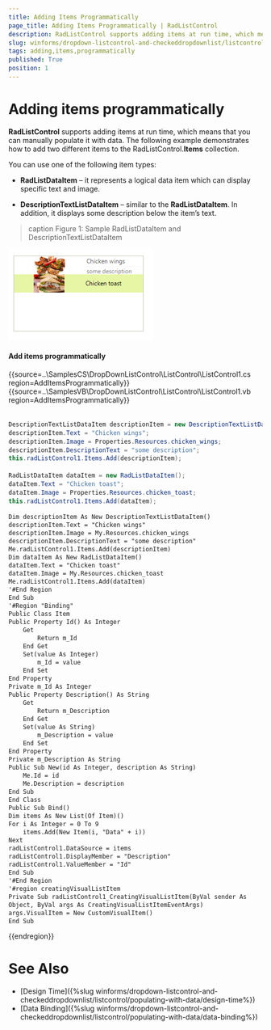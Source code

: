 ```yaml
---
title: Adding Items Programmatically
page_title: Adding Items Programmatically | RadListControl
description: RadListControl supports adding items at run time, which means that you can manually populate it with data.
slug: winforms/dropdown-listcontrol-and-checkeddropdownlist/listcontrol/populating-with-data/adding-items-programmatically
tags: adding,items,programmatically
published: True
position: 1
---
```


# Adding items programmatically

__RadListControl__ supports adding items at run time, which means that you can manually populate it with data. The following example demonstrates how to add two different items to the RadListControl.__Items__  collection. 

You can use one of the following item types: 

* __RadListDataItem__ – it represents a logical data item which can display specific text and image.             
              

* __DescriptionTextListDataItem__ – similar to the __RadListDataItem__. In addition, it displays some description below the item’s text.


>caption Figure 1: Sample RadListDataItem and DescriptionTextListDataItem

![dropdown-and-listcontrol-listcontrol-populating-with-data-adding-items-programmatically 001](images/dropdown-and-listcontrol-listcontrol-populating-with-data-adding-items-programmatically001.png)

#### Add items programmatically 

{{source=..\SamplesCS\DropDownListControl\ListControl\ListControl1.cs region=AddItemsProgrammatically}} 
{{source=..\SamplesVB\DropDownListControl\ListControl\ListControl1.vb region=AddItemsProgrammatically}} 

````C#
            
DescriptionTextListDataItem descriptionItem = new DescriptionTextListDataItem();
descriptionItem.Text = "Chicken wings";
descriptionItem.Image = Properties.Resources.chicken_wings;
descriptionItem.DescriptionText = "some description";
this.radListControl1.Items.Add(descriptionItem);
            
RadListDataItem dataItem = new RadListDataItem();
dataItem.Text = "Chicken toast";
dataItem.Image = Properties.Resources.chicken_toast;
this.radListControl1.Items.Add(dataItem);

````
````VB.NET
Dim descriptionItem As New DescriptionTextListDataItem()
descriptionItem.Text = "Chicken wings"
descriptionItem.Image = My.Resources.chicken_wings
descriptionItem.DescriptionText = "some description"
Me.radListControl1.Items.Add(descriptionItem)
Dim dataItem As New RadListDataItem()
dataItem.Text = "Chicken toast"
dataItem.Image = My.Resources.chicken_toast
Me.radListControl1.Items.Add(dataItem)
'#End Region
End Sub
'#Region "Binding"
Public Class Item
Public Property Id() As Integer
    Get
        Return m_Id
    End Get
    Set(value As Integer)
        m_Id = value
    End Set
End Property
Private m_Id As Integer
Public Property Description() As String
    Get
        Return m_Description
    End Get
    Set(value As String)
        m_Description = value
    End Set
End Property
Private m_Description As String
Public Sub New(id As Integer, description As String)
    Me.Id = id
    Me.Description = description
End Sub
End Class
Public Sub Bind()
Dim items As New List(Of Item)()
For i As Integer = 0 To 9
    items.Add(New Item(i, "Data" + i))
Next
radListControl1.DataSource = items
radListControl1.DisplayMember = "Description"
radListControl1.ValueMember = "Id"
End Sub
'#End Region
'#region creatingVisualListItem
Private Sub radListControl1_CreatingVisualListItem(ByVal sender As Object, ByVal args As CreatingVisualListItemEventArgs)
args.VisualItem = New CustomVisualItem()
End Sub

````

{{endregion}} 

# See Also

* [Design Time]({%slug winforms/dropdown-listcontrol-and-checkeddropdownlist/listcontrol/populating-with-data/design-time%})
* [Data Binding]({%slug winforms/dropdown-listcontrol-and-checkeddropdownlist/listcontrol/populating-with-data/data-binding%})

